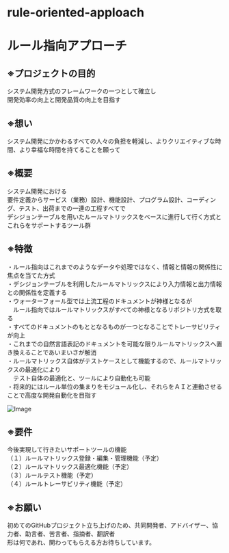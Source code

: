 # rule-oriented-apploach

# ルール指向アプローチ

## ※プロジェクトの目的
システム開発方式のフレームワークの一つとして確立し  
開発効率の向上と開発品質の向上を目指す  

## ※想い
システム開発にかかわるすべての人々の負担を軽減し、よりクリエイティブな時間、より幸福な時間を持てることを願って  

## ※概要
システム開発における  
要件定義からサービス（業務）設計、機能設計、プログラム設計、コーディング、テスト、出荷までの一連の工程すべてで  
デシジョンテーブルを用いたルールマトリックスをベースに進行して行く方式と  
これらをサポートするツール群  

## ※特徴
・ルール指向はこれまでのようなデータや処理ではなく、情報と情報の関係性に焦点を当てた方式  
・デシジョンテーブルを利用したルールマトリックスにより入力情報と出力情報との関係性を定義する  
・ウォーターフォール型では上流工程のドキュメントが神様となるが  
　ルール指向ではルールマトリックスがすべての神様となるリポジトリ方式を取る  
・すべてのドキュメントのもととなるものが一つとなることでトレーサビリティが向上  
・これまでの自然言語表記のドキュメントを可能な限りルールマトリックスへ置き換えることであいまいさが解消  
・ルールマトリックス自体がテストケースとして機能するので、ルールマトリックスの最適化により  
　テスト自体の最適化と、ツールにより自動化も可能  
・将来的にはルール単位の集まりをモジュール化し、それらをＡＩと連動させることで高度な開発自動化を目指す  

![Image](https://camo.qiitausercontent.com/a3da52d92a20c4b3d793040a206e9ac40d46635c/68747470733a2f2f71696974612d696d6167652d73746f72652e73332e616d617a6f6e6177732e636f6d2f302f3233393232342f32323034363032312d343133642d343937332d313766622d3434653830383662343561642e706e67)

## ※要件
今後実現して行きたいサポートツールの機能  
（１）ルールマトリックス登録・編集・管理機能（予定）  
（２）ルールマトリックス最適化機能（予定）  
（３）ルールテスト機能（予定）  
（４）ルールトレーサビリティ機能（予定）  

## ※お願い
初めてのGitHubプロジェクト立ち上げのため、共同開発者、アドバイザー、協力者、助言者、苦言者、指摘者、翻訳者  
形は何であれ、関わってもらえる方お待ちしています。  
